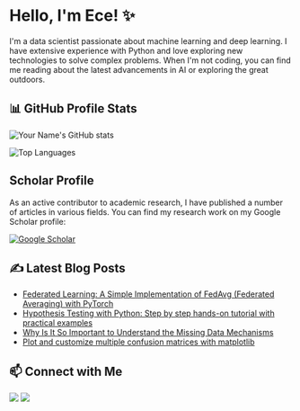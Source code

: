 # Hello, I'm Ece! ✨

I'm a data scientist passionate about machine learning and deep learning. I have extensive experience with Python and 
love exploring new technologies to solve complex problems. 
When I'm not coding, you can find me reading about the latest advancements in AI or exploring the great outdoors.

## 📊 GitHub Profile Stats

![Your Name's GitHub stats](https://github-readme-stats.vercel.app/api?username=eceisik&show_icons=true&theme=radical)

![Top Languages](https://github-readme-stats.vercel.app/api/top-langs/?username=eceisik&layout=compact&theme=radical)

## Scholar Profile
As an active contributor to academic research, I have published a number of articles in various fields. You can find my research work on my Google Scholar profile:  

[![Google Scholar](https://img.shields.io/badge/Google-Scholar-333?style=for-the-badge&logo=google-scholar&logoColor=white)](https://scholar.google.com/citations?user=1KIfgagAAAAJ&hl=tr)


## ✍️ Latest Blog Posts

<!-- BLOG-POST-LIST:START -->
- [Federated Learning: A Simple Implementation of FedAvg (Federated Averaging) with PyTorch](https://towardsdatascience.com/federated-learning-a-simple-implementation-of-fedavg-federated-averaging-with-pytorch-90187c9c9577)
- [Hypothesis Testing with Python: Step by step hands-on tutorial with practical examples](https://towardsdatascience.com/hypothesis-testing-with-python-step-by-step-hands-on-tutorial-with-practical-examples-e805975ea96e)
- [Why Is It So Important to Understand the Missing Data Mechanisms](https://towardsdatascience.com/why-it-is-so-important-to-understand-the-missing-data-mechanisms-3d7d656ec7cc)
- [Plot and customize multiple confusion matrices with matplotlib](https://medium.com/@eceisikpolat/plot-and-customize-multiple-confusion-matrices-with-matplotlib-a19ed00ca16c)

<!-- BLOG-POST-LIST:END -->

## 📫 Connect with Me

<p align="left">
  <a href="https://www.linkedin.com/in/eceisikpolat/"><img src="https://img.shields.io/badge/-LinkedIn-0077B5?style=flat&logo=LinkedIn&logoColor=white"/></a>
  <a href="https://medium.com/@eceisikpolat"><img src="https://img.shields.io/badge/-Medium-12100E?style=flat&logo=Medium&logoColor=white"/></a>
</p>
